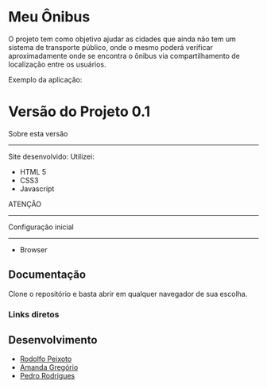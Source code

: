 # Meu Ônibus

O projeto tem como objetivo ajudar as cidades que ainda não tem um
sistema de transporte público, onde o mesmo poderá verificar aproximadamente onde se encontra o ônibus via compartilhamento de localização entre os usuários.

Exemplo da aplicação: 


Versão do Projeto 0.1
================

Sobre esta versão

---------------------
Site desenvolvido:
Utilizei:
- HTML 5
- CSS3
- Javascript

ATENÇÃO

---------------------

Configuração inicial

---------------------

- Browser

Documentação
----------------------

Clone o repositório e basta abrir em qualquer navegador de sua escolha.

### Links diretos

Desenvolvimento
---------------------
-   [Rodolfo Peixoto](http://www.rogpe.me)
-   [ Amanda Gregório ](http://)
-   [ Pedro Rodrigues ](http://www.pedrorls.com)
